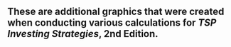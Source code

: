 ## These are additional graphics that were created when conducting various calculations for _TSP Investing Strategies_, 2nd Edition.
